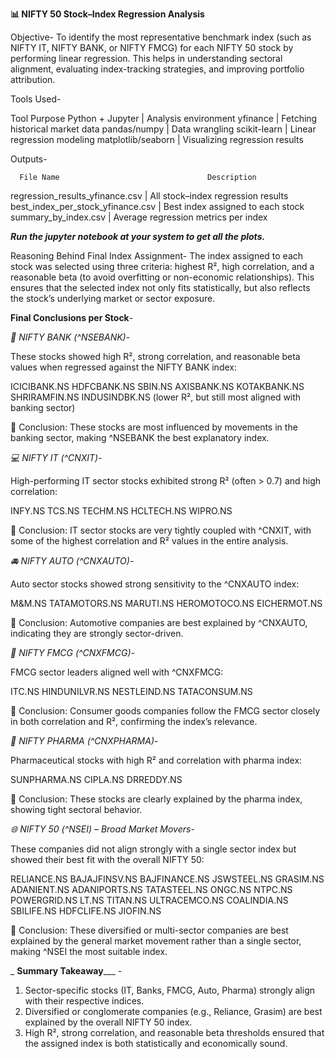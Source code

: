 **📊 NIFTY 50 Stock–Index Regression Analysis**

Objective-
To identify the most representative benchmark index (such as NIFTY IT, NIFTY BANK, or NIFTY FMCG) for each NIFTY 50 stock by performing linear regression. This helps in understanding sectoral alignment, evaluating index-tracking strategies, and improving portfolio attribution.

Tools Used-

   Tool	                     Purpose
Python + Jupyter	 |  Analysis environment
yfinance	         |  Fetching historical market data
pandas/numpy	     |  Data wrangling
scikit-learn	     |  Linear regression modeling
matplotlib/seaborn |  Visualizing regression results

Outputs-

      File Name	                                Description
regression_results_yfinance.csv	  | All stock–index regression results
best_index_per_stock_yfinance.csv	| Best index assigned to each stock
summary_by_index.csv	            | Average regression metrics per index

_**Run the jupyter notebook at your system to get all the plots.**_

Reasoning Behind Final Index Assignment-
The index assigned to each stock was selected using three criteria: highest R², high correlation, and a reasonable beta (to avoid overfitting or non-economic relationships). This ensures that the selected index not only fits statistically, but also reflects the stock’s underlying market or sector exposure.

**Final Conclusions per Stock**-

_🏦 NIFTY BANK (^NSEBANK)_-

These stocks showed high R², strong correlation, and reasonable beta values when regressed against the NIFTY BANK index:

ICICIBANK.NS
HDFCBANK.NS
SBIN.NS
AXISBANK.NS
KOTAKBANK.NS
SHRIRAMFIN.NS
INDUSINDBK.NS (lower R², but still most aligned with banking sector)

📌 Conclusion: These stocks are most influenced by movements in the banking sector, making ^NSEBANK the best explanatory index.

_💻 NIFTY IT (^CNXIT)_-

High-performing IT sector stocks exhibited strong R² (often > 0.7) and high correlation:

INFY.NS
TCS.NS
TECHM.NS
HCLTECH.NS
WIPRO.NS

📌 Conclusion: IT sector stocks are very tightly coupled with ^CNXIT, with some of the highest correlation and R² values in the entire analysis.

_🚘 NIFTY AUTO (^CNXAUTO)_-

Auto sector stocks showed strong sensitivity to the ^CNXAUTO index:

M&M.NS
TATAMOTORS.NS
MARUTI.NS
HEROMOTOCO.NS
EICHERMOT.NS

📌 Conclusion: Automotive companies are best explained by ^CNXAUTO, indicating they are strongly sector-driven.

_🧴 NIFTY FMCG (^CNXFMCG)_-

FMCG sector leaders aligned well with ^CNXFMCG:

ITC.NS
HINDUNILVR.NS
NESTLEIND.NS
TATACONSUM.NS

📌 Conclusion: Consumer goods companies follow the FMCG sector closely in both correlation and R², confirming the index’s relevance.

_💊 NIFTY PHARMA (^CNXPHARMA)_- 

Pharmaceutical stocks with high R² and correlation with pharma index:

SUNPHARMA.NS
CIPLA.NS
DRREDDY.NS

📌 Conclusion: These stocks are clearly explained by the pharma index, showing tight sectoral behavior.

_🌐 NIFTY 50 (^NSEI) – Broad Market Movers_-

These companies did not align strongly with a single sector index but showed their best fit with the overall NIFTY 50:

RELIANCE.NS
BAJAJFINSV.NS
BAJFINANCE.NS
JSWSTEEL.NS
GRASIM.NS
ADANIENT.NS
ADANIPORTS.NS
TATASTEEL.NS
ONGC.NS
NTPC.NS
POWERGRID.NS
LT.NS
TITAN.NS
ULTRACEMCO.NS
COALINDIA.NS
SBILIFE.NS
HDFCLIFE.NS
JIOFIN.NS

📌 Conclusion: These diversified or multi-sector companies are best explained by the general market movement rather than a single sector, making ^NSEI the most suitable index.

_ **Summary Takeaway**___ - 

1) Sector-specific stocks (IT, Banks, FMCG, Auto, Pharma) strongly align with their respective indices.
2) Diversified or conglomerate companies (e.g., Reliance, Grasim) are best explained by the overall NIFTY 50 index.
3) High R², strong correlation, and reasonable beta thresholds ensured that the assigned index is both statistically and economically sound.

